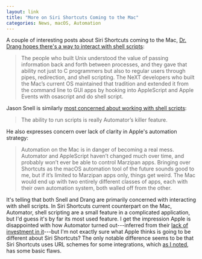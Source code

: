 ```yaml
---
layout: link
title: "More on Siri Shortcuts Coming to the Mac"
categories: News, macOS, Automation
---
```


A couple of interesting posts about Siri Shortcuts coming to the Mac, [Dr. Drang hopes there's a way to interact with shell scripts](https://leancrew.com/all-this/2019/04/whats-next/):

> The people who built Unix understood the value of passing information back and forth between processes, and they gave that ability not just to C programmers but also to regular users through pipes, redirection, and shell scripting. The NeXT developers who built the Mac’s current OS maintained that tradition and extended it from the command line to GUI apps by hooking into AppleScript and Apple Events with osascript and do shell script.

Jason Snell is similarly [most concerned about working with shell scripts](https://sixcolors.com/link/2019/04/shortcuts-coming-to-the-mac/):

> The ability to run scripts is really Automator’s killer feature.

He also expresses concern over lack of clarity in Apple's automation strategy:

> Automation on the Mac is in danger of becoming a real mess. Automator and AppleScript haven’t changed much over time, and probably won’t ever be able to control Marzipan apps. Bringing over Shortcuts as the macOS automation tool of the future sounds good to me, but if it’s limited to Marzipan apps only, things get weird. The Mac would end up with two entirely different classes of apps, each with their own automation system, both walled off from the other.

It's telling that both Snell and Drang are primarily concerned with interacting with shell scripts. In Siri Shortcuts current counterpart on the Mac, Automator, shell scripting are a small feature in a complicated application, but I'd guess it's by far its most used feature. I get the impression Apple is disappointed with how Automator turned out---inferred from their [lack of investment in it](https://daringfireball.net/linked/2016/11/16/sal-soghoian)---but I'm not exactly sure what Apple thinks is going to be different about Siri Shortcuts? The only notable difference seems to be that Siri Shortcuts uses URL schemes for some integrations, which [as I noted](/2019/04/21/siri-shortcuts-coming-to-the-mac/), has some basic flaws.
